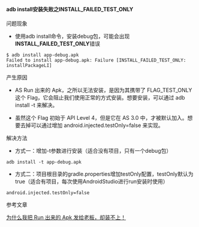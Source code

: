 #### adb install安装失败之INSTALL_FAILED_TEST_ONLY

问题现象

- 使用adb install命令，安装debug包，可能会出现**INSTALL_FAILED_TEST_ONLY**错误

```
$ adb install app-debug.apk 
Failed to install app-debug.apk: Failure [INSTALL_FAILED_TEST_ONLY: installPackageLI]
```

产生原因

- AS Run 出来的 Apk，之所以无法安装，是因为其携带了 FLAG_TEST_ONLY 这个 Flag，它会阻止我们使用正常的方式安装。想要安装，可以通过 adb install -t 来解决。

- 虽然这个 Flag 初始于 API Level 4，但是它在 AS 3.0 中，才被默认加入。想要去掉可以通过增加 android.injected.testOnly=false 来实现。

解决方法

- 方式一：增加-t参数进行安装（适合没有项目，只有一个debug包）

```
adb install -t app-debug.apk
```

- 方式二：项目根目录的gradle.properties增加testOnly配置，testOnly默认为true（适合有项目，每次使用AndroidStudio进行run安装时使用）

```
android.injected.testOnly=false
```

参考文章

[为什么我把 Run 出来的 Apk 发给老板，却装不上！](https://mp.weixin.qq.com/s/Ro3HuC31S8asxdE0fQCkjg)